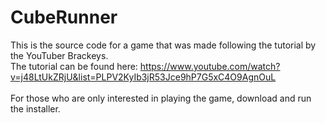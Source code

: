 # CubeRunner
This is the source code for a game that was made following the tutorial by the YouTuber Brackeys. <br>
The tutorial can be found here: https://www.youtube.com/watch?v=j48LtUkZRjU&list=PLPV2KyIb3jR53Jce9hP7G5xC4O9AgnOuL <br>
<br>
For those who are only interested in playing the game, download and run the installer.
